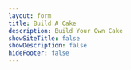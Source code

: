 ```yaml
---
layout: form
title: Build A Cake
description: Build Your Own Cake
showSiteTitle: false
showDescription: false
hideFooter: false
---
```

